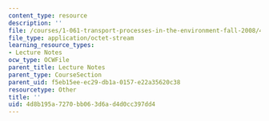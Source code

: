 ```yaml
---
content_type: resource
description: ''
file: /courses/1-061-transport-processes-in-the-environment-fall-2008/4d8b195a7270bb063d6ad4d0cc397dd4_WALK2.AVI
file_type: application/octet-stream
learning_resource_types:
- Lecture Notes
ocw_type: OCWFile
parent_title: Lecture Notes
parent_type: CourseSection
parent_uid: f5eb15ee-ec29-db1a-0157-e22a35620c38
resourcetype: Other
title: ''
uid: 4d8b195a-7270-bb06-3d6a-d4d0cc397dd4
---
```

